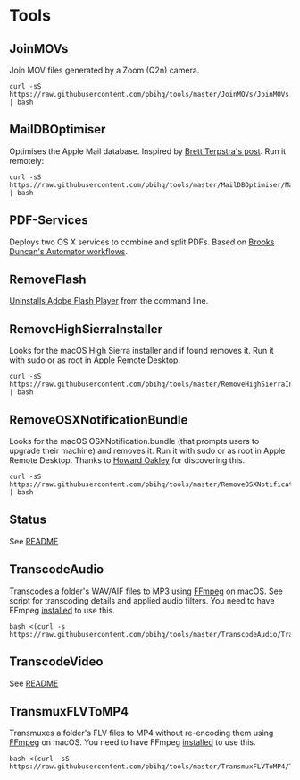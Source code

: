 # Tools

## JoinMOVs

Join MOV files generated by a Zoom (Q2n) camera.

    curl -sS https://raw.githubusercontent.com/pbihq/tools/master/JoinMOVs/JoinMOVs.sh | bash

## MailDBOptimiser

Optimises the Apple Mail database. Inspired by [Brett Terpstra's post][1]. Run it remotely:  

    curl -sS https://raw.githubusercontent.com/pbihq/tools/master/MailDBOptimiser/MailDBOptimiser.sh | bash

[1]: http://brettterpstra.com/2015/10/27/vacuuming-mail-dot-app-on-el-capitan/

## PDF-Services

Deploys two OS X services to combine and split PDFs. Based on [Brooks Duncan's Automator workflows][2].

[2]: http://www.documentsnap.com/how-to-combine-pdf-files-in-mac-osx-using-automator-to-make-a-service/

## RemoveFlash

[Uninstalls Adobe Flash Player][3] from the command line.

[3]: https://helpx.adobe.com/flash-player/kb/uninstall-flash-player-mac-os.html

## RemoveHighSierraInstaller

Looks for the macOS High Sierra installer and if found removes it. Run it with sudo or as root in Apple Remote Desktop.

    curl -sS https://raw.githubusercontent.com/pbihq/tools/master/RemoveHighSierraInstaller/RemoveHighSierraInstaller.sh | bash

## RemoveOSXNotificationBundle

Looks for the macOS OSXNotification.bundle (that prompts users to upgrade their machine) and removes it. Run it with sudo or as root in Apple Remote Desktop.
Thanks to [Howard Oakley][6] for discovering this.

    curl -sS https://raw.githubusercontent.com/pbihq/tools/master/RemoveOSXNotificationBundle/RemoveOSXNotificationBundle.sh | bash

[6]: https://eclecticlight.co/2017/11/09/apple-is-nudging-us-to-upgrade-to-flagging-high-sierra/

## Status

See [README](https://github.com/pbihq/tools/tree/master/Status)

## TranscodeAudio

Transcodes a folder's WAV/AIF files to MP3 using [FFmpeg][4] on macOS. See script for transcoding details and applied audio filters. You need to have FFmpeg [installed][5] to use this.

    bash <(curl -s https://raw.githubusercontent.com/pbihq/tools/master/TranscodeAudio/TranscodeAudio.sh)

[4]: https://ffmpeg.org/
[5]: https://trac.ffmpeg.org/wiki/CompilationGuide/MacOSX

## TranscodeVideo

See [README](https://github.com/pbihq/tools/tree/master/TranscodeVideo)

## TransmuxFLVToMP4

Transmuxes a folder's FLV files to MP4 without re-encoding them using [FFmpeg][4] on macOS. You need to have FFmpeg [installed][5] to use this.

    bash <(curl -sS https://raw.githubusercontent.com/pbihq/tools/master/TransmuxFLVToMP4/TransmuxFLVToMP4.sh)
